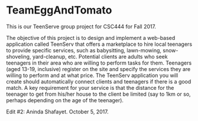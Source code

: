 # TeamEggAndTomato
This is our TeenServe group project for CSC444 for Fall 2017.

The objective of this project is to design and implement a web-based application called TeenServ that offers a marketplace to hire local teenagers to provide specific services, such as babysitting, lawn-mowing, snow-shoveling, yard-cleanup, etc. Potential clients are adults who seek teenagers in their area who are willing to perform tasks for them. Teenagers (aged 13-19, inclusive) register on the site and specify the services they are willing to perform and at what price. The TeenServ application you will create should automatically connect clients and teenagers if there is a good match. A key requirement for your service is that the distance for the teenager to get from his/her house to the client be limited (say to 1km or so, perhaps depending on the age of the teenager).

Edit #2: Aninda Shafayet. October 5, 2017.